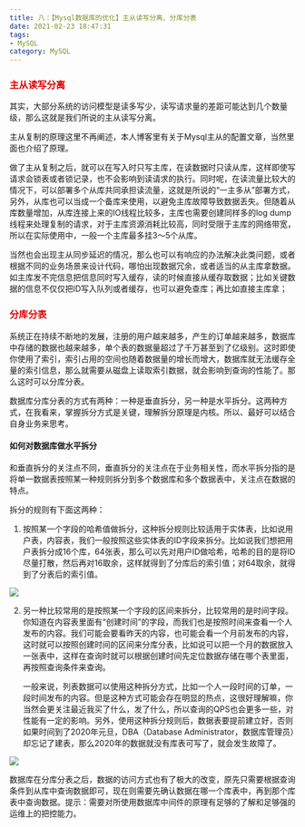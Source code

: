 ```yaml
---
title: 八：【Mysql数据库的优化】主从读写分离、分库分表
date: 2021-02-23 18:47:31
tags:
- MySQL
category: MySQL
---
```


### <font color = "dd0000">主从读写分离</font>

其实，大部分系统的访问模型是读多写少，读写请求量的差距可能达到几个数量级，那么这就是我们所说的主从读写分离。

主从复制的原理这里不再阐述，本人博客里有关于Mysql主从的配置文章，当然里面也介绍了原理。

做了主从复制之后，就可以在写入时只写主库，在读数据时只读从库，这样即使写请求会锁表或者锁记录，也不会影响到读请求的执行。同时呢，在读流量比较大的情况下，可以部署多个从库共同承担读流量，这就是所说的“一主多从”部署方式，另外，从库也可以当成一个备库来使用，以避免主库故障导致数据丢失。但随着从库数量增加，从库连接上来的IO线程比较多，主库也需要创建同样多的log dump线程来处理复制的请求，对于主库资源消耗比较高，同时受限于主库的网络带宽，所以在实际使用中，一般一个主库最多挂3～5个从库。

当然也会出现主从同步延迟的情况，那么也可以有响应的办法解决此类问题，或者根据不同的业务场景来设计代码，哪怕出现数据冗余，或者适当的从主库拿数据。如主库发不完信息把信息同时写入缓存，读的时候直接从缓存取数据；比如关键数据的信息不仅仅把ID写入队列或者缓存，也可以避免查库；再比如直接主库拿；


### <font color = "dd0000"> 分库分表</font>
系统正在持续不断地的发展，注册的用户越来越多，产生的订单越来越多，数据库中存储的数据也越来越多，单个表的数据量超过了千万甚至到了亿级别。这时即使你使用了索引，索引占用的空间也随着数据量的增长而增大，数据库就无法缓存全量的索引信息，那么就需要从磁盘上读取索引数据，就会影响到查询的性能了。那么这时可以分库分表。

数据库分库分表的方式有两种：一种是垂直拆分，另一种是水平拆分。这两种方式，在我看来，掌握拆分方式是关键，理解拆分原理是内核。所以、最好可以结合自身业务来思考。

#### 如何对数据库做水平拆分
和垂直拆分的关注点不同，垂直拆分的关注点在于业务相关性，而水平拆分指的是将单一数据表按照某一种规则拆分到多个数据库和多个数据表中，关注点在数据的特点。

拆分的规则有下面这两种：

1. 按照某一个字段的哈希值做拆分，这种拆分规则比较适用于实体表，比如说用户表，内容表，我们一般按照这些实体表的ID字段来拆分。比如说我们想把用户表拆分成16个库，64张表，那么可以先对用户ID做哈希，哈希的目的是将ID尽量打散，然后再对16取余，这样就得到了分库后的索引值；对64取余，就得到了分表后的索引值。

<img src="/blog.io/img/哈希分库分表.png">

2. 另一种比较常用的是按照某一个字段的区间来拆分，比较常用的是时间字段。你知道在内容表里面有“创建时间”的字段，而我们也是按照时间来查看一个人发布的内容。我们可能会要看昨天的内容，也可能会看一个月前发布的内容，这时就可以按照创建时间的区间来分库分表，比如说可以把一个月的数据放入一张表中，这样在查询时就可以根据创建时间先定位数据存储在哪个表里面，再按照查询条件来查询。

    一般来说，列表数据可以使用这种拆分方式，比如一个人一段时间的订单，一段时间发布的内容。但是这种方式可能会存在明显的热点，这很好理解嘛，你当然会更关注最近我买了什么，发了什么，所以查询的QPS也会更多一些，对性能有一定的影响。另外，使用这种拆分规则后，数据表要提前建立好，否则如果时间到了2020年元旦，DBA（Database Administrator，数据库管理员）却忘记了建表，那么2020年的数据就没有库表可写了，就会发生故障了。

<img src="/blog.io/img/区间拆分.png">

数据库在分库分表之后，数据的访问方式也有了极大的改变，原先只需要根据查询条件到从库中查询数据即可，现在则需要先确认数据在哪一个库表中，再到那个库表中查询数据。提示：需要对所使用数据库中间件的原理有足够的了解和足够强的运维上的把控能力。






















